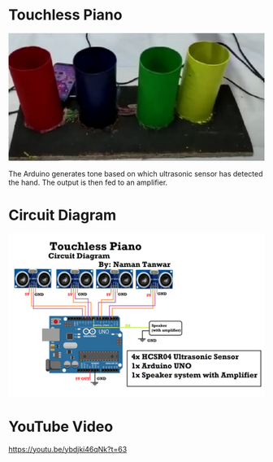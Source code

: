 # Touchless Piano
![N|Solid](https://github.com/naman-tanwar/touchless-piano/blob/main/Touchless%20Piano.png?raw=true)

The Arduino generates tone based on which ultrasonic sensor has detected the hand. The output is then fed to an amplifier.

# Circuit Diagram
![N|Solid](https://raw.githubusercontent.com/naman-tanwar/touchless-piano/main/Circuit.png)

# YouTube Video
https://youtu.be/ybdjki46qNk?t=63
